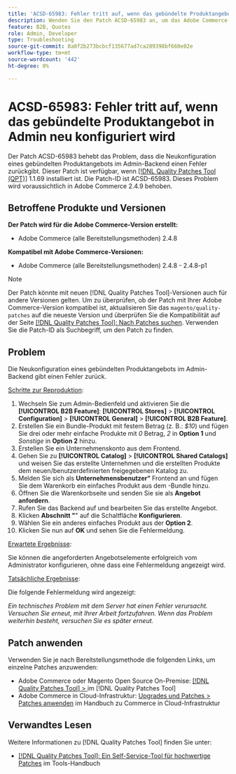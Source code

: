 ```yaml
---
title: 'ACSD-65983: Fehler tritt auf, wenn das gebündelte Produktangebot in Admin neu konfiguriert wird'
description: Wenden Sie den Patch ACSD-65983 an, um das Adobe Commerce-Problem zu beheben, bei dem beim Versuch, ein Bundle-Produkt im Bildschirm [!UICONTROL Sales] > [!UICONTROL Quotes] > [!UICONTROL Edit] im Backend zu konfigurieren, ein Fehler auftritt.
feature: B2B, Quotes
role: Admin, Developer
type: Troubleshooting
source-git-commit: 8a8f2b273bcbcf135677ad7ca289398bf660e02e
workflow-type: tm+mt
source-wordcount: '442'
ht-degree: 0%

---
```



# ACSD-65983: Fehler tritt auf, wenn das gebündelte Produktangebot in Admin neu konfiguriert wird

Der Patch ACSD-65983 behebt das Problem, dass die Neukonfiguration eines gebündelten Produktangebots im Admin-Backend einen Fehler zurückgibt. Dieser Patch ist verfügbar, wenn [[!DNL Quality Patches Tool (QPT)]](/help/tools/quality-patches-tool/quality-patches-tool-to-self-serve-quality-patches.md) 1.1.69 installiert ist. Die Patch-ID ist ACSD-65983. Dieses Problem wird voraussichtlich in Adobe Commerce 2.4.9 behoben.

## Betroffene Produkte und Versionen

**Der Patch wird für die Adobe Commerce-Version erstellt:**

* Adobe Commerce (alle Bereitstellungsmethoden) 2.4.8

**Kompatibel mit Adobe Commerce-Versionen:**

* Adobe Commerce (alle Bereitstellungsmethoden) 2.4.8 - 2.4.8-p1

>[!NOTE]
>
>Der Patch könnte mit neuen [!DNL Quality Patches Tool]-Versionen auch für andere Versionen gelten. Um zu überprüfen, ob der Patch mit Ihrer Adobe Commerce-Version kompatibel ist, aktualisieren Sie das `magento/quality-patches` auf die neueste Version und überprüfen Sie die Kompatibilität auf der Seite [[!DNL Quality Patches Tool]: Nach Patches suchen](https://experienceleague.adobe.com/tools/commerce-quality-patches/index.html). Verwenden Sie die Patch-ID als Suchbegriff, um den Patch zu finden.

## Problem

Die Neukonfiguration eines gebündelten Produktangebots im Admin-Backend gibt einen Fehler zurück.

<u>Schritte zur Reproduktion</u>:

1. Wechseln Sie zum Admin-Bedienfeld und aktivieren Sie die **[!UICONTROL B2B Feature]**: **[!UICONTROL Stores]** > **[!UICONTROL Configuration]** > **[!UICONTROL General]** > **[!UICONTROL B2B Feature]**.
1. Erstellen Sie ein Bundle-Produkt mit festem Betrag (z. B.: *$10*) und fügen Sie drei oder mehr einfache Produkte mit *0* Betrag, *2* in **Option 1** und *Sonstige* in **Option 2** hinzu.
1. Erstellen Sie ein Unternehmenskonto aus dem Frontend.
1. Gehen Sie zu **[!UICONTROL Catalog]** > **[!UICONTROL Shared Catalogs]** und weisen Sie das erstellte Unternehmen und die erstellten Produkte dem neuen/benutzerdefinierten freigegebenen Katalog zu.
1. Melden Sie sich als **Unternehmensbenutzer“** Frontend an und fügen Sie dem Warenkorb ein einfaches Produkt aus dem -Bundle hinzu.
1. Öffnen Sie die Warenkorbseite und senden Sie sie als **Angebot anfordern**.
1. Rufen Sie das Backend auf und bearbeiten Sie das erstellte Angebot.
1. Klicken **Abschnitt &quot;**&quot; auf die Schaltfläche **Konfigurieren**.
1. Wählen Sie ein anderes einfaches Produkt aus der **Option 2**.
1. Klicken Sie nun auf **OK** und sehen Sie die Fehlermeldung.

<u>Erwartete Ergebnisse</u>:

Sie können die angeforderten Angebotselemente erfolgreich vom Administrator konfigurieren, ohne dass eine Fehlermeldung angezeigt wird.

<u>Tatsächliche Ergebnisse</u>:

Die folgende Fehlermeldung wird angezeigt:

*Ein technisches Problem mit dem Server hat einen Fehler verursacht. Versuchen Sie erneut, mit Ihrer Arbeit fortzufahren. Wenn das Problem weiterhin besteht, versuchen Sie es später erneut.*

## Patch anwenden

Verwenden Sie je nach Bereitstellungsmethode die folgenden Links, um einzelne Patches anzuwenden:

* Adobe Commerce oder Magento Open Source On-Premise: [[!DNL Quality Patches Tool] > ](/help/tools/quality-patches-tool/usage.md) im [!DNL Quality Patches Tool]
* Adobe Commerce in Cloud-Infrastruktur: [Upgrades und Patches > Patches anwenden](https://experienceleague.adobe.com/docs/commerce-cloud-service/user-guide/develop/upgrade/apply-patches.html) im Handbuch zu Commerce in Cloud-Infrastruktur

## Verwandtes Lesen

Weitere Informationen zu [!DNL Quality Patches Tool] finden Sie unter:

* [[!DNL Quality Patches Tool]: Ein Self-Service-Tool für hochwertige Patches](/help/tools/quality-patches-tool/quality-patches-tool-to-self-serve-quality-patches.md) im Tools-Handbuch
